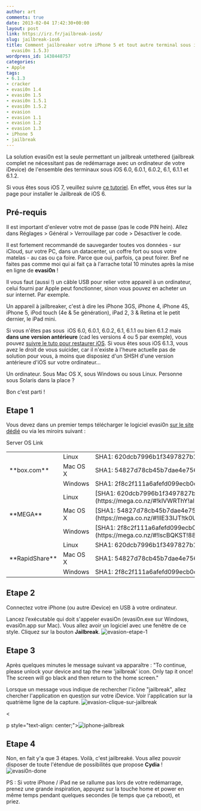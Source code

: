 ```yaml
---
author: art
comments: true
date: 2013-02-04 17:42:30+00:00
layout: post
link: https://irz.fr/jailbreak-ios6/
slug: jailbreak-ios6
title: Comment jailbreaker votre iPhone 5 et tout autre terminal sous iOS 6 ? (MAJ
  evasi0n 1.5.3)
wordpress_id: 1438448757
categories:
- Apple
tags:
- 6.1.3
- cracker
- evasi0n 1.4
- evasi0n 1.5
- evasi0n 1.5.1
- evasi0n 1.5.2
- evasion
- evasion 1.1
- evasion 1.2
- evasion 1.3
- iPhone 5
- jailbreak
---
```


La solution evasi0n est la seule permettant un jailbreak untethered (jailbreak complet ne nécessitant pas de redémarrage avec un ordinateur de votre iDevice) de l'ensemble des terminaux sous iOS 6.0, 6.0.1, 6.0.2, 6.1, 6.1.1 et 6.1.2.


  Si vous êtes sous iOS 7, veuillez suivre [ce tutoriel](http://irz.fr/jailbreak-ios7/). En effet, vous êtes sur la page pour installer le Jailbreak de iOS 6.




## Pré-requis



Il est important d'enlever votre mot de passe (pas le code PIN hein). Allez dans Réglages > Général > Verrouillage par code > Désactiver le code.

Il est fortement recommandé de sauvegarder toutes vos données - sur iCloud, sur votre PC, dans un datacenter, un coffre fort ou sous votre matelas - au cas ou ça foire. Parce que oui, parfois, ça peut foirer. Bref ne faites pas comme moi qui ai fait ça à l'arrache total 10 minutes après la mise en ligne de **evasi0n** !

Il vous faut (aussi !) un câble USB pour relier votre appareil à un ordinateur, celui fourni par Apple peut fonctionner, sinon vous pouvez en acheter un sur internet. Par exemple.

Un appareil à jailbreaker, c'est à dire les iPhone 3GS, iPhone 4, iPhone 4S, iPhone 5, iPod touch (4e & 5e génération), iPad 2, 3 & Retina et le petit dernier, le iPad mini.

Si vous n'êtes pas sous  iOS 6.0, 6.0.1, 6.0.2, 6.1, 6.1.1 ou bien 6.1.2 mais **dans une version antérieure** (cad les versions 4 ou 5 par exemple), vous pouvez [suivre le tuto pour restaurer iOS](http://irz.fr/ios-restaurer-iphone/). Si vous êtes sous iOS 6.1.3, vous avez le droit de vous suicider, car il n'existe à l'heure actuelle pas de solution pour vous, à moins que disposiez d'un SHSH d'une version antérieure d'iOS sur votre ordinateur...



Un ordinateur. Sous Mac OS X, sous Windows ou sous Linux. Personne sous Solaris dans la place ?

Bon c'est parti !



## Etape 1



Vous devez dans un premier temps télécharger le logiciel evasi0n [sur le site dédié](http://evasi0n.com/) ou via les miroirs suivant :

<table id="mirrors" >
<tbody >
<tr >
Server
OS
Link
</tr>
<tr >

<td style="text-align: left;" rowspan="3" >**box.com**
</td>

<td >Linux
</td>

<td >SHA1: 620dcb7996b1f3497827b11876bf0c2fae069ecf
</td>
</tr>
<tr >

<td >Mac OS X
</td>

<td >SHA1: 54827d78cb45b7dae4e7566b9ed5c1b833d68850
</td>
</tr>
<tr >

<td >Windows
</td>

<td >SHA1: 2f8c2f111a6afefd099ecb0ce5aab63f160940b8
</td>
</tr>
<tr class="mega-links" >

<td style="text-align: left;" rowspan="3" >**MEGA**
</td>

<td >Linux
</td>

<td >[SHA1: 620dcb7996b1f3497827b11876bf0c2fae069ecf](https://mega.co.nz/#!klVWRThY!alwqx8rzv_v6xFH5wgnMCT2R9hDVRSxoWshFmMHvesU)
</td>
</tr>
<tr class="mega-links" >

<td >Mac OS X
</td>

<td >[SHA1: 54827d78cb45b7dae4e7566b9ed5c1b833d68850](https://mega.co.nz/#!IlE33IJT!tk0UOjL8Wt7Np8UYi5LjQ3WKPnwqwWK-IY8HOzxsrsY)
</td>
</tr>
<tr class="mega-links" >

<td >Windows
</td>

<td >[SHA1: 2f8c2f111a6afefd099ecb0ce5aab63f160940b8](https://mega.co.nz/#!lscBQKST!88XCNjSPj0FYFlu1v3WApcrwW2XnHD_IEPKRef1RiWk)
</td>
</tr>
<tr >

<td style="text-align: left;" rowspan="3" >**RapidShare**
</td>

<td >Linux
</td>

<td >SHA1: 620dcb7996b1f3497827b11876bf0c2fae069ecf
</td>
</tr>
<tr >

<td >Mac OS X
</td>

<td >SHA1: 54827d78cb45b7dae4e7566b9ed5c1b833d68850
</td>
</tr>
<tr >

<td >Windows
</td>

<td >SHA1: 2f8c2f111a6afefd099ecb0ce5aab63f160940b8
</td>
</tr>
</tbody>
</table>



## Etape 2



Connectez votre iPhone (ou autre iDevice) en USB à votre ordinateur.

Lancez l’exécutable qui doit s'appeler evasiOn (evasi0n.exe sur Windows, evasi0n.app sur Mac). Vous allez avoir un logiciel avec une fenêtre de ce style. Cliquez sur la bouton **Jailbreak**. ![evasion-etape-1](https://static.irz.fr/2013/02/evasion-etape-1.png)



## Etape 3



Après quelques minutes le message suivant va apparaître : "To continue, please unlock your device and tap the new 'jailbreak' icon. Only tap it once! The screen will go black and then return to the home screen."

Lorsque un message vous indique de rechercher l'icône "jailbreak", allez chercher l'application en question sur votre iDevice. Voir l'application sur la quatrième ligne de la capture. ![evasion-clique-sur-jailbreak](https://static.irz.fr/2013/02/evasion-clique-sur-jailbreak.png)

<

p style="text-align: center;">![iphone-jailbreak](https://static.irz.fr/2013/02/iphone-jailbreak.png)



## Etape 4



Non, en fait y'a que 3 étapes. Voilà, c'est jailbreaké. Vous allez pouvoir disposer de toute l'étendue de possibilités que propose **Cydia** ! ![evasi0n-done](https://static.irz.fr/2013/02/evasi0n-done.png)

PS : Si votre iPhone / iPad ne se rallume pas lors de votre redémarrage, prenez une grande inspiration, appuyez sur la touche home et power en même temps pendant quelques secondes (le temps que ça reboot), et priez.

